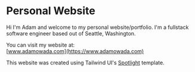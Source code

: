 # Personal Website

Hi I'm Adam and welcome to my personal website/portfolio. I'm a fullstack software engineer based out of Seattle, Washington.

You can visit my website at:  
[www.adamowada.com](https://www.adamowada.com)

This website was created using Tailwind UI's [Spotlight](https://tailwindui.com/templates/spotlight) template.
